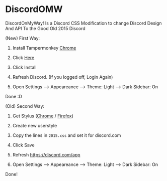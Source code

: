 # DiscordOMW
DiscordOnMyWay! Is a Discord CSS Modification to change Discord Design And API To the Good Old 2015 Discord

(New) First Way:

1. Install Tampermonkey [Chrome](https://chrome.google.com/webstore/detail/tampermonkey/dhdgffkkebhmkfjojejmpbldmpobfkfo?hl=en)

2. Click [Here](https://github.com/auslie/DiscordOMW/raw/main/DiscordOMW.user.js)

3. Click Install

4. Refresh Discord. (If you logged off, Login Again)

5. Open Settings --> Appeareance --> Theme: Light --> Dark Sidebar: On


Done :D





(Old) Second Way:

1. Get Stylus ([Chrome](https://chrome.google.com/webstore/detail/stylus/clngdbkpkpeebahjckkjfobafhncgmne) / [Firefox](https://addons.mozilla.org/en-US/firefox/addon/styl-us/))

2. Create new userstyle

3.  Copy the lines in `2015.css` and set it for discord.com

4. Click Save

5. Refresh https://discord.com/app

6. Open Settings --> Appeareance --> Theme: Light --> Dark Sidebar: On

Done!
